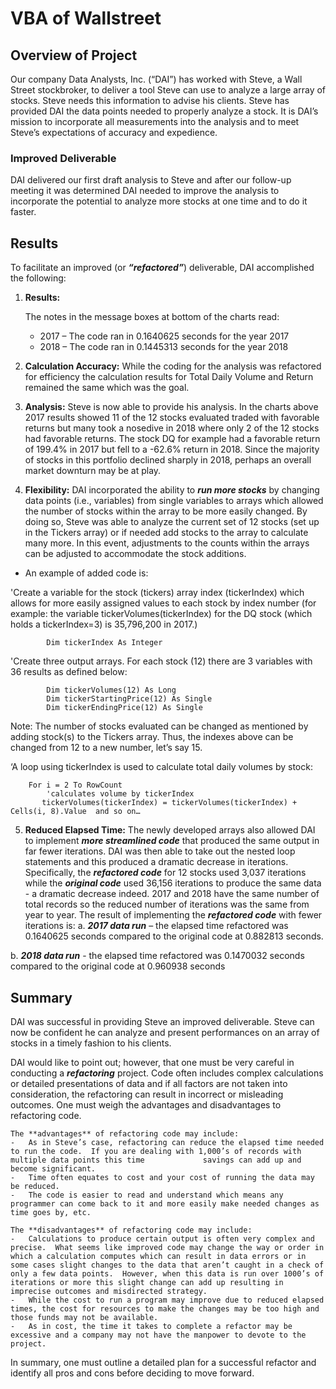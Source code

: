 # VBA of Wallstreet
## Overview of Project
Our company Data Analysts, Inc. (“DAI”) has worked with Steve, a Wall Street stockbroker, to deliver a tool Steve can use to analyze a large array of stocks.  Steve needs this information to advise his clients.  Steve has provided DAI the data points needed to properly analyze a stock.  It is DAI’s mission to incorporate all measurements into the analysis and to meet Steve’s expectations of accuracy and expedience.

### Improved Deliverable
DAI delivered our first draft analysis to Steve and after our follow-up meeting it was determined DAI needed to improve the analysis to incorporate the potential to analyze more stocks at one time and to do it faster.
	 
## Results
To facilitate an improved (or ***“refactored”***) deliverable, DAI accomplished the following:
1.	**Results:**
 	 
	The notes in the message boxes at bottom of the charts read:
	-	2017 – The code ran in 0.1640625 seconds for the year 2017
	-	2018 – The code ran in 0.1445313 seconds for the year 2018
	
2.	**Calculation Accuracy:**  While the coding for the analysis was refactored for efficiency the calculation results for Total Daily Volume and Return remained the same which was the goal.
3.	**Analysis:**  Steve is now able to provide his analysis.  In the charts above 2017 results showed 11 of the 12 stocks evaluated traded with favorable returns but many took a nosedive in 2018 where only 2 of the 12 stocks had favorable returns.  The stock DQ for example had a favorable return of 199.4% in 2017 but fell to a -62.6% return in 2018.  Since the majority of stocks in this portfolio declined sharply in 2018, perhaps an overall market downturn may be at play.   
4.	**Flexibility:**  DAI incorporated the ability to ***run more stocks*** by changing data points (i.e., variables) from single variables to arrays which allowed the number of stocks within the array to be more easily changed.  By doing so, Steve was able to analyze the current set of 12 stocks (set up in the Tickers array) or if needed add stocks to the array to calculate many more.  In this event, adjustments to the counts within the arrays can be adjusted to accommodate the stock additions.  

- An example of added code is:

'Create a variable for the stock (tickers) array index (tickerIndex) which allows for more easily assigned values to each stock by index number (for example:  the variable tickerVolumes(tickerIndex) for the DQ stock (which holds a tickerIndex=3) is 35,796,200 in 2017.)

            Dim tickerIndex As Integer
            
'Create three output arrays.  For each stock (12) there are 3 variables with 36 results as defined below: 

            Dim tickerVolumes(12) As Long
            Dim tickerStartingPrice(12) As Single
            Dim tickerEndingPrice(12) As Single

Note:  The number of stocks evaluated can be changed as mentioned by adding stock(s) to the Tickers array.  Thus, the indexes above can be changed from 12 to a new number, let’s say 15.  

‘A loop using tickerIndex is used to calculate total daily volumes by stock:  

		For i = 2 To RowCount
            'calculates volume by tickerIndex
	       tickerVolumes(tickerIndex) = tickerVolumes(tickerIndex) + Cells(i, 8).Value  and so on…

5.	**Reduced Elapsed Time:**  The newly developed arrays also allowed DAI to implement ***more streamlined code*** that produced the same output in far fewer iterations.  DAI was then able to take out the nested loop statements and this produced a dramatic decrease in iterations.  Specifically, the ***refactored code*** for 12 stocks used 3,037 iterations while the ***original code*** used 36,156 iterations to produce the same data - a dramatic decrease indeed.  2017 and 2018 have the same number of total records so the reduced number of iterations was the same from year to year.  The result of implementing the ***refactored code*** with fewer iterations is:
a.	***2017 data run*** – the elapsed time refactored was 0.1640625 seconds compared to the original code at 0.882813 seconds.

b.	***2018 data run*** - the elapsed time refactored was 0.1470032 seconds compared to the original code at 0.960938 seconds 


## Summary
DAI was successful in providing Steve an improved deliverable.  Steve can now be confident he can analyze and present performances on an array of stocks in a timely fashion to his clients.

DAI would like to point out; however, that one must be very careful in conducting a ***refactoring*** project.  Code often includes complex calculations or detailed presentations of data and if all factors are not taken into consideration, the refactoring can result in incorrect or misleading outcomes.  One must weigh the advantages and disadvantages to refactoring code.

	The **advantages** of refactoring code may include:
	-	As in Steve’s case, refactoring can reduce the elapsed time needed to run the code.  If you are dealing with 1,000’s of records with multiple data points this time 			savings can add up and become significant.
	-	Time often equates to cost and your cost of running the data may be reduced.
	-	The code is easier to read and understand which means any programmer can come back to it and more easily make needed changes as time goes by, etc.

	The **disadvantages** of refactoring code may include:
	-	Calculations to produce certain output is often very complex and precise.  What seems like improved code may change the way or order in which a calculation computes which can result in data errors or in some cases slight changes to the data that aren’t caught in a check of only a few data points.  However, when this data is run over 1000’s of iterations or more this slight change can add up resulting in imprecise outcomes and misdirected strategy.
	-	While the cost to run a program may improve due to reduced elapsed times, the cost for resources to make the changes may be too high and those funds may not be available.
	-	As in cost, the time it takes to complete a refactor may be excessive and a company may not have the manpower to devote to the project.

In summary, one must outline a detailed plan for a successful refactor and identify all pros and cons before deciding to move forward.
	

